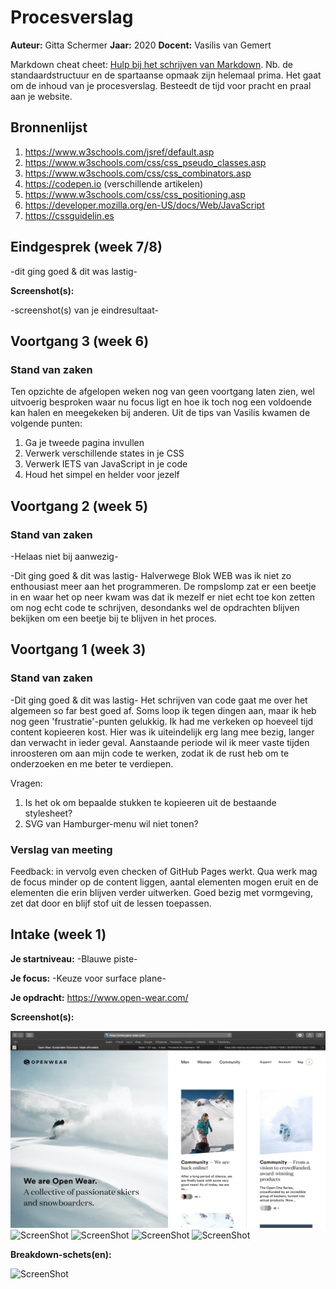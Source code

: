 # Procesverslag
**Auteur:** Gitta Schermer
**Jaar:** 2020
**Docent:** Vasilis van Gemert

Markdown cheat cheet: [Hulp bij het schrijven van Markdown](https://github.com/adam-p/markdown-here/wiki/Markdown-Cheatsheet). Nb. de standaardstructuur en de spartaanse opmaak zijn helemaal prima. Het gaat om de inhoud van je procesverslag. Besteedt de tijd voor pracht en praal aan je website.



## Bronnenlijst
1. https://www.w3schools.com/jsref/default.asp
2. https://www.w3schools.com/css/css_pseudo_classes.asp 
3. https://www.w3schools.com/css/css_combinators.asp    
4. https://codepen.io         (verschillende artikelen)                      
5. https://www.w3schools.com/css/css_positioning.asp
6. https://developer.mozilla.org/en-US/docs/Web/JavaScript
7. https://cssguidelin.es



## Eindgesprek (week 7/8)

-dit ging goed & dit was lastig-

**Screenshot(s):**

-screenshot(s) van je eindresultaat-



## Voortgang 3 (week 6)
### Stand van zaken
Ten opzichte de afgelopen weken nog van geen voortgang laten zien, wel uitvoerig besproken waar nu focus ligt en hoe ik toch nog een voldoende kan halen en meegekeken bij anderen. Uit de tips van Vasilis kwamen de volgende punten:

1. Ga je tweede pagina invullen
2. Verwerk verschillende states in je CSS
3. Verwerk IETS van JavaScript in je code
4. Houd het simpel en helder voor jezelf

## Voortgang 2 (week 5)
### Stand van zaken
-Helaas niet bij aanwezig-

-Dit ging goed & dit was lastig-
Halverwege Blok WEB was ik niet zo enthousiast meer aan het programmeren. De rompslomp zat er een beetje in en waar het op neer kwam was dat ik mezelf er niet echt toe kon zetten om nog echt code te schrijven, desondanks wel de opdrachten blijven bekijken om een beetje bij te blijven in het proces.


## Voortgang 1 (week 3)
### Stand van zaken

-Dit ging goed & dit was lastig-
Het schrijven van code gaat me over het algemeen so far best goed af. Soms loop ik tegen dingen aan, maar ik heb nog geen 'frustratie'-punten gelukkig. Ik had me verkeken op hoeveel tijd content kopieeren kost. Hier was ik uiteindelijk erg lang mee bezig, langer dan verwacht in ieder geval. Aanstaande periode wil ik meer vaste tijden inroosteren om aan mijn code te werken, zodat ik de rust heb om te onderzoeken en me beter te verdiepen.

Vragen:
1. Is het ok om bepaalde stukken te kopieeren uit de bestaande stylesheet?
2. SVG van Hamburger-menu wil niet tonen?

### Verslag van meeting

Feedback: in vervolg even checken of GitHub Pages werkt. Qua werk mag de focus minder op de content liggen, aantal elementen mogen eruit en de elementen die erin blijven verder uitwerken. Goed bezig met vormgeving, zet dat door en blijf stof uit de lessen toepassen. 


## Intake (week 1)

**Je startniveau:** -Blauwe piste-

**Je focus:** -Keuze voor surface plane-

**Je opdracht:** https://www.open-wear.com/

**Screenshot(s):**

![ScreenShot](/images/home.png)
![ScreenShot](/images/cuatro.png)
![ScreenShot](/images/tres.png)
![ScreenShot](/images/cinco.png)
![ScreenShot](/images/tres.png)


**Breakdown-schets(en):**

![ScreenShot](images/uitgewerkt-img-1.png)
